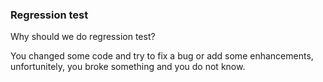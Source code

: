 
### Regression test

Why should we do regression test?

You changed some code and try to fix a bug or add some enhancements, unfortunitely, you broke something and you do not know.
